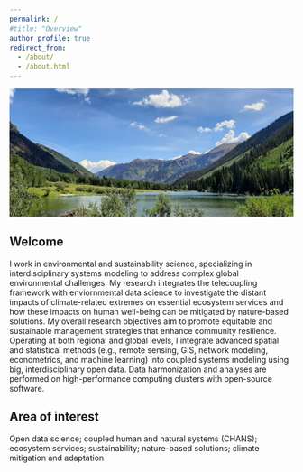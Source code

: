```yaml
---
permalink: /
#title: "Overview"
author_profile: true
redirect_from: 
  - /about/
  - /about.html
---
```


<!-- Google tag (gtag.js) -->
<script async src="https://www.googletagmanager.com/gtag/js?id=G-2QHZKG68W9"></script>
<script>
  window.dataLayer = window.dataLayer || [];
  function gtag(){dataLayer.push(arguments);}
  gtag('js', new Date());

  gtag('config', 'G-2QHZKG68W9');
</script>

![background](../images/background_rd.jpg)

## Welcome

I work in environmental and sustainability science, specializing in interdisciplinary systems modeling to address complex global environmental challenges. My research integrates the telecoupling framework with enviornmental data science to investigate the distant impacts of climate-related extremes on essential ecosystem services and how these impacts on human well-being can be mitigated by nature-based solutions. My overall research objectives aim to promote equitable and sustainable management strategies that enhance community resilience. Operating at both regional and global levels, I integrate advanced spatial and statistical methods (e.g., remote sensing, GIS, network modeling, econometrics, and machine learning) into coupled systems modeling using big, interdisciplinary open data. Data harmonization and analyses are performed on high-performance computing clusters with open-source software.

## Area of interest

Open data science; coupled human and natural systems (CHANS); ecosystem services; sustainability; nature-based solutions; climate mitigation and adaptation
